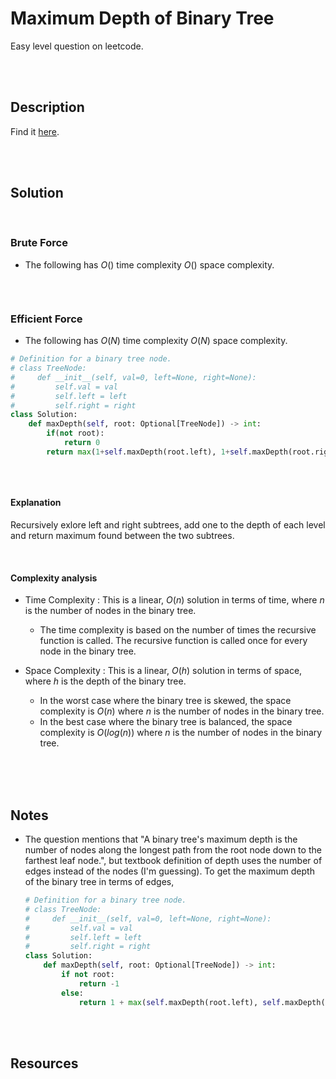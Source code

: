 # Maximum Depth of Binary Tree

Easy level question on leetcode.

<br>
<br>

## Description

Find it [here](https://rebrand.ly/d4i7n5s).

<br>
<br>

## Solution

<br>

### Brute Force

- The following has $O()$ time complexity $O()$ space complexity.

  ```py

  ```

<br>

### Efficient Force

- The following has $O(N)$ time complexity $O(N)$ space complexity.

```py
# Definition for a binary tree node.
# class TreeNode:
#     def __init__(self, val=0, left=None, right=None):
#         self.val = val
#         self.left = left
#         self.right = right
class Solution:
    def maxDepth(self, root: Optional[TreeNode]) -> int:
        if(not root):
            return 0
        return max(1+self.maxDepth(root.left), 1+self.maxDepth(root.right))
```

```cpp

```

<br>

#### Explanation

Recursively exlore left and right subtrees, add one to the depth of each level and return maximum found between the two subtrees.

<br>

#### Complexity analysis

- Time Complexity : This is a linear, $O(n)$ solution in terms of time, where $n$ is the number of nodes in the binary tree.

  - The time complexity is based on the number of times the recursive function is called. The recursive function is called once for every node in the binary tree.

- Space Complexity : This is a linear, $O(h)$ solution in terms of space, where $h$ is the depth of the binary tree.
  - In the worst case where the binary tree is skewed, the space complexity is $O(n)$ where $n$ is the number of nodes in the binary tree.
  - In the best case where the binary tree is balanced, the space complexity is $O(log(n))$ where $n$ is the number of nodes in the binary tree.

<br>
<br>
<br>

## Notes

- The question mentions that "A binary tree's maximum depth is the number of nodes along the longest path from the root node down to the farthest leaf node.", but textbook definition of depth uses the number of edges instead of the nodes (I'm guessing). To get the maximum depth of the binary tree in terms of edges,

  ```py
  # Definition for a binary tree node.
  # class TreeNode:
  #     def __init__(self, val=0, left=None, right=None):
  #         self.val = val
  #         self.left = left
  #         self.right = right
  class Solution:
      def maxDepth(self, root: Optional[TreeNode]) -> int:
          if not root:
              return -1
          else:
              return 1 + max(self.maxDepth(root.left), self.maxDepth(root.right))
  ```

<br>
<br>

## Resources

<br>
<br>

